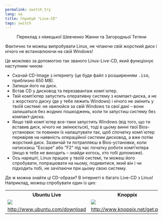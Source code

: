 ```yaml
---
permalink: switch_try
lang: ua
title: Спробуй "Live-CD"
tags: switch
---
```


<p align="center">Переклад з німецької Шевченко Жанни та Загородньої Тетяни

 Фактично ти можеш випробувати  Linux, не чіпаючи свій жорсткий диск і нічого не встановлюючи на свій Windows!

Це можливо за допомогою так званого Linux-Live-CD, який функціонує наступним чином:
<ul>

<li> Скачай CD-Image з інтернету (це буде файл з розширенням <tt>.iso</tt>, приблизно 650 МВ).</li>

<li> Запиши його на диск.</li>

<li> Встав CD у дисковод та перезавантаж комп`ютер.</li>

<li> Твій комп’ютер запустить оперативну систему з компакт-диска, а не з жорсткого диску (де у тебе лежить Windows) і нічого не змінить у твоїй системі: не хвилюйся за свій Windows та  свої дані – вони залишаться без жодних пошкоджень, коли ти запустиш систему без компакт-диска.
</li>

<li>Якщо твій комп`ютер все-таки запустить Windows (від того, що ти вставив диск, нічого не змінюється), тоді в цьому винні твої Bios-установки: ти повинен їх налаштувати так, щоб спочатку комп`ютер перевіряв на наявність операційної системи дисковод, а вже потім жорсткий диск. Зазвичай ти потрапляєш в Вios-установки, коли натискаєш "Escape" або "F2" під час початку роботи комп’ютера (якщо в тебе не виходить – знайди когось, хто тобі допоможе).</li>
<li>Ось нарешті, Linux працює у твоїй системі, ти можеш його спробувати, попрацювати на ньому, подивитися, який він і чи підходить тобі, не зачіпаючи при цьому свою систему.
</li>

</ul>


Де ж можна знайти ці CD-образи? В інтернеті є багато Live-CD з Linux! Наприклад, можеш спробувати один із цих:


<table cols="2">
<tr>
<th>Ubuntu Live</th>
<th>Knoppix</th>
</tr>

<tr>
<td><a href="/img/ubuntu.png"><img src="/img/ubuntu_thumbnail.png" /></a></td>
<td><a href="/img/knoppix.png"><img src="/img/knoppix_thumbnail.png" /></a></td>
</tr>

<tr>
<td><a 
href="http://www.ubuntu.com/download">http://www.ubuntu.com/download</a></td>
<td><a 
href="http://www.knoppix.net/get.php">http://www.knoppix.net/get.php</a></td>
</tr>

</table>

